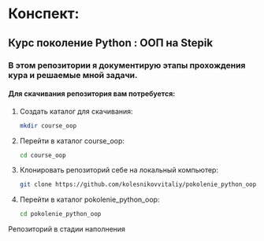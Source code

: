 # Конспект:
##  Курс поколение Python : ООП на Stepik  
### В этом репозитории я документирую этапы прохождения кура и решаемые мной задачи.

#### Для скачивания репозитория вам потребуется:
1. Создать каталог для скачивания:
   ```bash
   mkdir course_oop
    ```
2. Перейти в каталог course_oop:
   ```bash
   cd course_oop
    ```
3. Клонировать репозиторий себе на локальный компьютер:
   ```bash
   git clone https://github.com/kolesnikovvitaliy/pokolenie_python_oop.git
    ```
4. Перейти в каталог pokolenie_python_oop:
   ```bash
   cd pokolenie_python_oop
    ```
Репозиторий в стадии наполнения